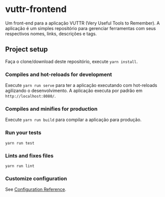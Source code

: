 # vuttr-frontend
Um front-end para a aplicação VUTTR (Very Useful Tools to Remember). A aplicação é um simples repositório para gerenciar ferramentas com seus respectivos nomes, links, descrições e tags.

## Project setup
Faça o clone/download deste repositório, execute `yarn install`.

### Compiles and hot-reloads for development
Execute `yarn run serve` para ter a aplicação executando com hot-reloads agilizando o desenvolvimento. A aplicação executa por padrâo em `http://localhost:8080/`.

### Compiles and minifies for production
Execute `yarn run build` para compilar a aplicação para produção.

### Run your tests
```
yarn run test
```

### Lints and fixes files
```
yarn run lint
```

### Customize configuration
See [Configuration Reference](https://cli.vuejs.org/config/).

